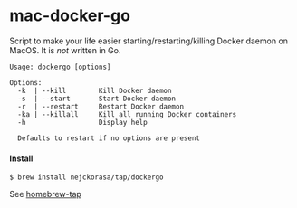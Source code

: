 # mac-docker-go

Script to make your life easier starting/restarting/killing Docker daemon on MacOS. It is *not* written in Go.

```
Usage: dockergo [options]

Options:
  -k  | --kill        Kill Docker daemon
  -s  | --start       Start Docker daemon
  -r  | --restart     Restart Docker daemon
  -ka | --killall     Kill all running Docker containers
  -h                  Display help

  Defaults to restart if no options are present

```


#### Install

```
$ brew install nejckorasa/tap/dockergo
```

See [homebrew-tap](https://github.com/nejckorasa/homebrew-tap)
